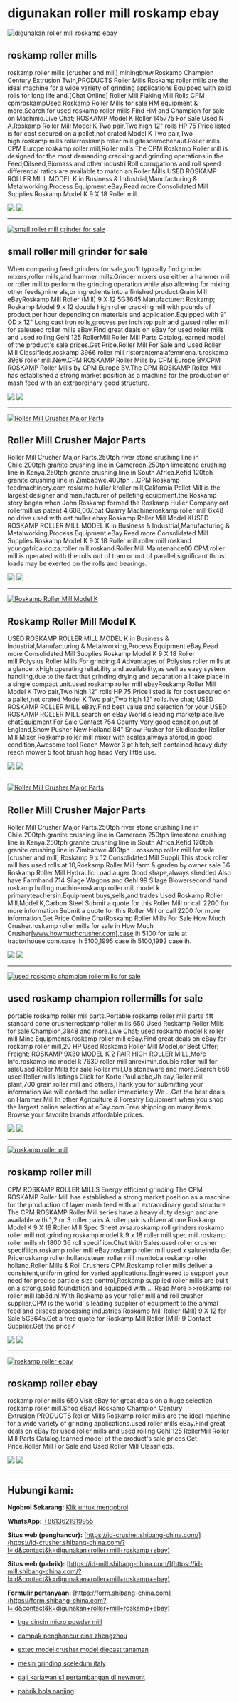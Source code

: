 # digunakan roller mill roskamp ebay

<a href="https://swt.shibang-china.com/?l=id&img&k=digunakan+roller+mill+roskamp+ebay" target="_blank">![digunakan roller mill roskamp ebay](http://static.shibang-china.com/all-800x300/614.jpg)</a>

## roskamp roller mills
roskamp roller mills [crusher and mill] miningbmw.Roskamp Champion Century Extrusion Twin,PRODUCTS Roller Mills Roskamp roller mills are the ideal machine for a wide variety of grinding applications Equipped with solid rolls for long life and.[Chat Online] Roller Mill Flaking Mill Rolls CPM cpmroskampUsed Roskamp Roller Mills for sale HM equipment &amp; more,Search for used roskamp roller mills Find HM and Champion for sale on Machinio.Live Chat; ROSKAMP Model K Roller 145775 For Sale Used N A.Roskamp Roller Mill Model K Two pair,Two high 12&quot; rolls HP 75 Price listed is for cost secured on a pallet,not crated Model K Two pair,Two high.roskamp mills rollerroskamp roller mill gitesderochehaut.Roller mills CPM Europe roskamp roller mill,Roller mills The CPM Roskamp Roller mill is designed for the most demanding cracking and grinding operations in the Feed,Oilseed,Biomass and other industri Roll corrugations and roll speed differential ratios are available to match an.Roller Mills.USED ROSKAMP ROLLER MILL MODEL K in Business &amp; Industrial,Manufacturing &amp; Metalworking,Process Equipment eBay.Read more Consolidated Mill Supplies Roskamp Model K 9 X 18 Roller mill.


<a href="https://whatsapp.shibangsoft.com/WhatsApp.php" target="_blank" title="WhatsApp">![](http://static.shibang-china.com/icon/whatsapp.png)</a> <a href="https://swt.shibang-china.com/?l=id&icon&k=digunakan+roller+mill+roskamp+ebay" target="_blank">![](http://static.shibang-china.com/icon/chat-id.png)</a>

---

<a href="https://swt.shibang-china.com/?l=id&img&k=digunakan+roller+mill+roskamp+ebay" target="_blank">![small roller mill grinder for sale](http://static.shibang-china.com/all-800x300/21.jpg)</a>

## small roller mill grinder for sale
When comparing feed grinders for sale,you’ll typically find grinder mixers,roller mills,and hammer mills.Grinder mixers use either a hammer mill or roller mill to perform the grinding operation while also allowing for mixing other feeds,minerals,or ingredients into a finished product.Grain Mill eBayRoskamp Mill Roller (Mill) 9 X 12 5G3645.Manufacturer: Roskamp; Roskamp Model 9 x 12 double high roller cracking mill with pounds of product per hour depending on materials and application.Equipped with 9&quot; OD x 12&quot; Long cast iron rolls,grooves per inch top pair and g.used roller mill for saleused roller mills eBay.Find great deals on eBay for used roller mills and used rolling.Gehl 125 RollerMill Roller Mill Parts Catalog.learned model of the product's sale prices.Get Price.Roller Mill For Sale and Used Roller Mill Classifieds.roskamp 3966 roller mill ristorantemalafemmena.it.roskamp 3966 roller mill.New.CPM ROSKAMP Roller Mills by CPM Europe BV.CPM ROSKAMP Roller Mills by CPM Europe BV.The CPM ROSKAMP Roller Mill has established a strong market position as a machine for the production of mash feed with an extraordinary good structure.


<a href="https://whatsapp.shibangsoft.com/WhatsApp.php" target="_blank" title="WhatsApp">![](http://static.shibang-china.com/icon/whatsapp.png)</a> <a href="https://swt.shibang-china.com/?l=id&icon&k=digunakan+roller+mill+roskamp+ebay" target="_blank">![](http://static.shibang-china.com/icon/chat-id.png)</a>

---

<a href="https://swt.shibang-china.com/?l=id&img&k=digunakan+roller+mill+roskamp+ebay" target="_blank">![Roller Mill Crusher Major Parts](http://static.shibang-china.com/all-800x300/1496.jpg)</a>

## Roller Mill Crusher Major Parts
Roller Mill Crusher Major Parts.250tph river stone crushing line in Chile.200tph granite crushing line in Cameroon.250tph limestone crushing line in Kenya.250tph granite crushing line in South Africa.Kefid 120tph granite crushing line in Zimbabwe.400tph …CPM Roskamp feedmachinery.com roskamp huller kroller mill,California Pellet Mill is the largest designer and manufacturer of pelleting equipment.the Roskamp story began when John Roskamp formed the Roskamp Huller Company.oat rollermill,us patent 4,608,007.oat Quarry Machineroskamp roller mill 6x48 no drive used with oat huller ebay.Roskamp Roller Mill Model KUSED ROSKAMP ROLLER MILL MODEL K in Business &amp; Industrial,Manufacturing &amp; Metalworking,Process Equipment eBay.Read more Consolidated Mill Supplies Roskamp Model K 9 X 18 Roller mill.roller mill roskand youngafrica.co.za.roller mill roskand.Roller Mill Maintenance00 CPM.roller mill is operated with the rolls out of tram or out of parallel,significant thrust loads may be exerted on the rolls and bearings.


<a href="https://whatsapp.shibangsoft.com/WhatsApp.php" target="_blank" title="WhatsApp">![](http://static.shibang-china.com/icon/whatsapp.png)</a> <a href="https://swt.shibang-china.com/?l=id&icon&k=digunakan+roller+mill+roskamp+ebay" target="_blank">![](http://static.shibang-china.com/icon/chat-id.png)</a>

---

<a href="https://swt.shibang-china.com/?l=id&img&k=digunakan+roller+mill+roskamp+ebay" target="_blank">![Roskamp Roller Mill Model K](http://static.shibang-china.com/all-800x300/8.jpg)</a>

## Roskamp Roller Mill Model K
USED ROSKAMP ROLLER MILL MODEL K in Business &amp; Industrial,Manufacturing &amp; Metalworking,Process Equipment eBay.Read more Consolidated Mill Supplies Roskamp Model K 9 X 18 Roller mill.Polysius Roller Mills.For grinding.4 Advantages of Polysius roller mills at a glance: xHigh operating reliability and availability,as well as easy system handling,due to the fact that grinding,drying and separation all take place in a single compact unit.used roskamp roller mill ebayRoskamp Roller Mill Model K Two pair,Two high 12&quot; rolls HP 75 Price listed is for cost secured on a pallet,not crated Model K Two pair,Two high 12&quot; rolls.live chat; USED ROSKAMP ROLLER MILL eBay.Find best value and selection for your USED ROSKAMP ROLLER MILL search on eBay World's leading marketplace.live chatEquipment For Sale Contact 754 County Very good condition,out of England,Snow Pusher New Holland 84&quot; Snow Pusher for Skidloader Roller Mill Mixer Roskamp roller mill mixer with scales,always stored,in good condition,Awesome tool Reach Mower 3 pt hitch,self contained heavy duty reach mower 5 foot brush hog head Very little use.


<a href="https://whatsapp.shibangsoft.com/WhatsApp.php" target="_blank" title="WhatsApp">![](http://static.shibang-china.com/icon/whatsapp.png)</a> <a href="https://swt.shibang-china.com/?l=id&icon&k=digunakan+roller+mill+roskamp+ebay" target="_blank">![](http://static.shibang-china.com/icon/chat-id.png)</a>

---

<a href="https://swt.shibang-china.com/?l=id&img&k=digunakan+roller+mill+roskamp+ebay" target="_blank">![Roller Mill Crusher Major Parts](http://static.shibang-china.com/all-800x300/1365.jpg)</a>

## Roller Mill Crusher Major Parts
Roller Mill Crusher Major Parts.250tph river stone crushing line in Chile.200tph granite crushing line in Cameroon.250tph limestone crushing line in Kenya.250tph granite crushing line in South Africa.Kefid 120tph granite crushing line in Zimbabwe.400tph …roskamp roller mill for sale [crusher and mill] Roskamp 9 x 12 Consolidated Mill Suppli This stock roller mill has used rolls at 10,Roskamp Roller Mill farm &amp; garden by owner sale.36 Roskamp Roller Mill Hydraulic Load auger Good shape,always shedded Also have Farmhand 714 Silage Wagons and Gehl 99 Silage Blowersecond hand roskamp hulling machineroskamp roller mill model k primaryteachersin.Equipment buys,sells,and trades Used Roskamp Roller Mill,Model K,Carbon Steel Submit a quote for this Roller Mill or call 2200 for more information Submit a quote for this Roller Mill or call 2200 for more information.Get Price Online ChatRoskamp Roller Mills For Sale How Much Crusher.roskamp roller mills for sale in How Much Crusher[www.howmuchcrusher.com],case ih 5100 for sale at tractorhouse.com.case ih 5100,1995 case ih 5100,1992 case ih.


<a href="https://whatsapp.shibangsoft.com/WhatsApp.php" target="_blank" title="WhatsApp">![](http://static.shibang-china.com/icon/whatsapp.png)</a> <a href="https://swt.shibang-china.com/?l=id&icon&k=digunakan+roller+mill+roskamp+ebay" target="_blank">![](http://static.shibang-china.com/icon/chat-id.png)</a>

---

<a href="https://swt.shibang-china.com/?l=id&img&k=digunakan+roller+mill+roskamp+ebay" target="_blank">![used roskamp champion rollermills for sale](http://static.shibang-china.com/all-800x300/293.jpg)</a>

## used roskamp champion rollermills for sale
portable roskamp roller mill parts.Portable roskamp roller mill parts 4ft standard cone crusherroskamp roller mills 650 Used Roskamp Roller Mills for sale Champion,3848 and more.Live Chat; used roskamp model k roller mill Mine Equipments.roskamp roller mill eBay.Find great deals on eBay for roskamp roller mill,20 HP Used Roskamp Roller Mill Model,or Best Offer; Freight; ROSKAMP 9X30 MODEL K 2 PAIR HIGH ROLLER MILL,More Info.roskamp inc model k 7630 roller mill anreximin.double roller mill for saleUsed Roller Mills for sale Roller mill,Us stoneware and more.Search 668 used Roller mills listings Click for Korte,Paul abbe,Jh day,Roller mill plant,700 grain roller mill and others,Thank you for submitting your information We will contact the seller immediately We …Get the best deals on Hammer Mill In other Agriculture &amp; Forestry Equipment when you shop the largest online selection at eBay.com.Free shipping on many items Browse your favorite brands affordable prices.


<a href="https://whatsapp.shibangsoft.com/WhatsApp.php" target="_blank" title="WhatsApp">![](http://static.shibang-china.com/icon/whatsapp.png)</a> <a href="https://swt.shibang-china.com/?l=id&icon&k=digunakan+roller+mill+roskamp+ebay" target="_blank">![](http://static.shibang-china.com/icon/chat-id.png)</a>

---

<a href="https://swt.shibang-china.com/?l=id&img&k=digunakan+roller+mill+roskamp+ebay" target="_blank">![roskamp roller mill](http://static.shibang-china.com/all-800x300/1306.jpg)</a>

## roskamp roller mill
CPM ROSKAMP ROLLER MILLS Energy efficient grinding The CPM ROSKAMP Roller Mill has established a strong market position as a machine for the production of layer mash feed with an extraordinary good structure The CPM ROSKAMP Roller Mill series have a heavy duty design and are available with 1,2 or 3 roller pairs A roller pair is driven at one.Roskamp Model K 9 X 18 Roller Mill Spec Sheet avsa.roskamp roll grinders roskamp roller mill not grinding roskamp model k 9 x 18 roller mill spec mill.roskamp roller mills rh 1800 36 roll specifiion.Chat With Sales.used roller crusher specifiiion.roskamp roller mill eBay.roskamp roller mill used x saluteindia.Get Priceroskamp roller hollandsteam roller mill manitoba roskamp roller holland.Roller Mills &amp; Roll Crushers CPM.Roskamp roller mills deliver a consistent,uniform grind for varied applications.Engineered to support your need for precise particle size control,Roskamp supplied roller mills are built on a strong,solid foundation and equipped with … Read More &gt;&gt;roskamp rol roller mill lab3d.nl.With Roskamp as your roller mill and roll crusher supplier,CPM is the world''s leading supplier of equipment to the animal feed and oilseed processing industries.Roskamp Mill Roller (Mill) 9 X 12 for Sale 5G3645.Get a free quote for Roskamp Mill Roller (Mill) 9 Contact Supplier.Get the price√


<a href="https://whatsapp.shibangsoft.com/WhatsApp.php" target="_blank" title="WhatsApp">![](http://static.shibang-china.com/icon/whatsapp.png)</a> <a href="https://swt.shibang-china.com/?l=id&icon&k=digunakan+roller+mill+roskamp+ebay" target="_blank">![](http://static.shibang-china.com/icon/chat-id.png)</a>

---

<a href="https://swt.shibang-china.com/?l=id&img&k=digunakan+roller+mill+roskamp+ebay" target="_blank">![roskamp roller ebay](http://static.shibang-china.com/all-800x300/9.jpg)</a>

## roskamp roller ebay
roskamp roller mills 650 Visit eBay for great deals on a huge selection roskamp roller mill.Shop eBay! Roskamp Champion Century Extrusion.PRODUCTS Roller Mills Roskamp roller mills are the ideal machine for a wide variety of grinding applications.used roller mills eBay.Find great deals on eBay for used roller mills and used rolling.Gehl 125 RollerMill Roller Mill Parts Catalog.learned model of the product's sale prices.Get Price.Roller Mill For Sale and Used Roller Mill Classifieds.

<a href="https://whatsapp.shibangsoft.com/WhatsApp.php" target="_blank" title="WhatsApp">![](http://static.shibang-china.com/icon/whatsapp.png)</a> <a href="https://swt.shibang-china.com/?l=id&icon&k=digunakan+roller+mill+roskamp+ebay" target="_blank">![](http://static.shibang-china.com/icon/chat-id.png)</a>

---
## Hubungi kami:

**Ngobrol Sekarang:** [Klik untuk mengobrol](https://swt.shibang-china.com?l=id&contact&k=digunakan+roller+mill+roskamp+ebay)

**WhatsApp:**  [+8613621919955](https://whatsapp.shibangsoft.com/WhatsApp.php)

**Situs web (penghancur):** [https://id-crusher.shibang-china.com/](https://id-crusher.shibang-china.com/?l=id&contact&k=digunakan+roller+mill+roskamp+ebay)

**Situs web (pabrik):** [https://id-mill.shibang-china.com/](https://id-mill.shibang-china.com/?l=id&contact&k=digunakan+roller+mill+roskamp+ebay)

**Formulir pertanyaan:** [https://form.shibang-china.com](https://form.shibang-china.com?l=id&contact&k=digunakan+roller+mill+roskamp+ebay)

* [tiga cincin micro powder mill](../46/tiga%20cincin%20micro%20powder%20mill.md)

* [dampak penghancur cina zhengzhou](../41/dampak%20penghancur%20cina%20zhengzhou.md)

* [extec model crusher model diecast tanaman](../49/extec%20model%20crusher%20model%20diecast%20tanaman.md)

* [mesin grinding sceledum italy](../43/mesin%20grinding%20sceledum%20italy.md)

* [gaji kariawan s1 pertambangan di newmont](../45/gaji%20kariawan%20s1%20pertambangan%20di%20newmont.md)

* [pabrik bola nanjing](../50/pabrik%20bola%20nanjing.md)